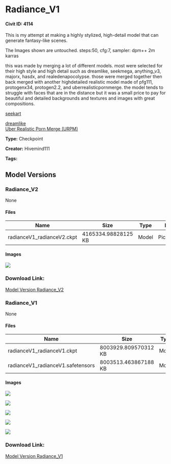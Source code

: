 # Radiance_V1

#### Civit ID: 4114

<p>This is my attempt at making a highly stylized, high-detail model that can generate fantasy-like scenes.</p><p></p><p>The Images shown are untouched. steps:50, cfg:7, sampler: dpm++ 2m karras</p><p></p><p>this was made by merging a lot of different models. most were selected for their high style and high detail such as dreamlike, seekmega, anything_v3, majorx, hasdx, and realedenapocolypse. those were merged together then back merged with another highdetailed realistic model made of pfg111, protogenx34, protogen2.2, and uberrealisticpornmerge. the model tends to struggle with faces that are in the distance but it was a small price to pay for beautiful and detailed backgrounds and textures and images with great compositions.<br /></p><p><a target="_blank" rel="ugc" href="https://civitai.com/models/1315/seekart-mega">seekart</a></p><p><a target="_blank" rel="ugc" href="https://civitai.com/models/1274/dreamlike-diffusion-10">dreamlike</a><br /><a rel="ugc" href="https://civitai.com/models/2661/uber-realistic-porn-merge-urpm">Uber Realistic Porn Merge (URPM)</a></p>

**Type:** Checkpoint

**Creator:** Hivemind111

**Tags:** 

## Model Versions

### Radiance_V2

None

#### Files

| Name | Size | Type | Format | Download Url | AutoV1 | AutoV2 | SHA256 | CRC32 | BLAKE3 |
| --- | --- | --- | --- | --- | --- | --- | --- | --- | --- |
| radianceV1_radianceV2.ckpt | 4165334.98828125 KB | Model | PickleTensor | https://civitai.com/api/download/models/28751 | 4BE66B29 | 224EAFB93B | 224EAFB93BF739910A42F6938ABBBD6BC1D55380E2B06F409F45A7801A738C0A | F02E8AC8 | E4134BCA55AFA508733ED9B53552E1F561ADB38715333922C09496CF99FB75BC |

#### Images

<p><img src="https://image.civitai.com/xG1nkqKTMzGDvpLrqFT7WA/796c72f5-0887-4570-157e-776d55f03800/width=450/324268.jpeg" /></p>

### Download Link:

[Model Version Radiance_V2](https://civitai.com/api/download/models/28751)

### Radiance_V1

None

#### Files

| Name | Size | Type | Format | Download Url | AutoV1 | AutoV2 | SHA256 | CRC32 | BLAKE3 |
| --- | --- | --- | --- | --- | --- | --- | --- | --- | --- |
| radianceV1_radianceV1.ckpt | 8003929.809570312 KB | Model | PickleTensor | https://civitai.com/api/download/models/4595?type=Model&format=PickleTensor&size=full&fp=fp16 | 185EC87C | D85A72049A | D85A72049AA7ECA453C6DB86E3AED6FFF8BEB5B875F570EEF008B0717D4CA340 | C59F6C6D | A7A6545AC203A5336C81D4CE0C58CF0D9B9A7876A4C5CB2FC57289B77BE4517F |
| radianceV1_radianceV1.safetensors | 8003513.463867188 KB | Model | SafeTensor | https://civitai.com/api/download/models/4595 | EF3D198C | C1F5F726F1 | C1F5F726F150771E48EAFDAB396CAF5B0F796895ACDF20812612E564F3DE011F | CC03E97C | BD85CE1986FD90970CC6142216955407489BD304AAF03965C4BCEF2951D60D53 |

#### Images

<p><img src="https://image.civitai.com/xG1nkqKTMzGDvpLrqFT7WA/7702d655-b2a9-474a-ab17-0d3814862a00/width=450/35921.jpeg" /></p>

<p><img src="https://image.civitai.com/xG1nkqKTMzGDvpLrqFT7WA/d53965d7-c8d2-4f1f-3078-429e83b46b00/width=450/31750.jpeg" /></p>

<p><img src="https://image.civitai.com/xG1nkqKTMzGDvpLrqFT7WA/508efed6-8302-4a71-e0aa-4c9d1bdecd00/width=450/31748.jpeg" /></p>

<p><img src="https://image.civitai.com/xG1nkqKTMzGDvpLrqFT7WA/34391ca7-6956-4fdd-8fd6-b032cbab9d00/width=450/31747.jpeg" /></p>

<p><img src="https://image.civitai.com/xG1nkqKTMzGDvpLrqFT7WA/2b13dcae-998d-46af-7d21-5ac991afd900/width=450/31746.jpeg" /></p>

### Download Link:

[Model Version Radiance_V1](https://civitai.com/api/download/models/4595)

